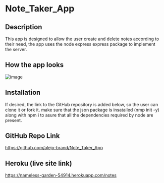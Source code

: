 # Note_Taker_App

## Description 

This app is designed to allow the user create and delete notes according to their need, the app uses  the node express express package to implement the server.

## How the app looks

![image](https://user-images.githubusercontent.com/69653106/103318954-f06d5400-49e4-11eb-9664-da292bf4a2ea.png)

## Installation

If desired, the link to the GitHub repository is added below, so the user can clone it or fork it.
make sure that the json package is insatalled (nmp init -y) along with npm i to asure that all the dependencies required by node are present.

## GitHub Repo Link
https://github.com/alejo-brand/Note_Taker_App

## Heroku (live site link)

https://nameless-garden-54914.herokuapp.com/notes 

